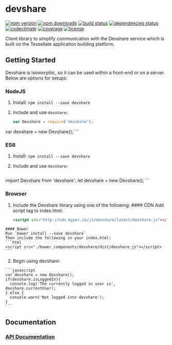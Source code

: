 # devshare

[![npm version](https://img.shields.io/npm/v/devshare.svg?style=flat-square)](https://www.npmjs.com/package/devshare)
[![npm downloads](https://img.shields.io/npm/dm/devshare.svg?style=flat-square)](https://www.npmjs.com/package/devshare)
[![build status](https://img.shields.io/travis/KyperTech/devshare/master.svg?style=flat-square)](https://travis-ci.org/KyperTech/devshare)
[![dependencies status](https://img.shields.io/david/KyperTech/devshare/master.svg?style=flat-square)](https://david-dm.org/KyperTech/devshare)
[![codeclimate](https://img.shields.io/codeclimate/github/KyperTech/devshare.svg?style=flat-square)](https://codeclimate.com/github/KyperTech/devshare)
[![coverage](https://img.shields.io/codeclimate/coverage/github/KyperTech/devshare.svg?style=flat-square)](https://codeclimate.com/github/KyperTech/devshare)
[![license](https://img.shields.io/npm/l/devshare.svg?style=flat-square)](https://github.com/KyperTech/devshare/blob/master/LICENSE)

Client library to simplify communication with the Devshare service which is built on the Tessellate application building platform.

## Getting Started

Devshare is isomorphic, so it can be used within a front-end or on a server. Below are options for setups:

### NodeJS
1. Install:
    `npm install --save devshare`

2. Include and use `devshare`:

    ```javascript
    var Devshare = require('devshare');
  var devshare = new Devshare();
    ```

### ES6
1. Install:
    `npm install --save devshare`

2. Include and use `devshare`:

    ```javascript
  import Devshare from 'devshare';
  let devshare = new Devshare();
    ```

### Browser
  1. Include the Devshare library using one of the following:
    #### CDN
    Add script tag to index.html:

      ```html
      <script src="http://cdn.kyper.io/js/devshare/latest/devshare.js"></script>
      ```

    #### Bower
    Run `bower install --save devshare`
    Then include the following in your index.html:
    ```html
    <script src="./bower_components/devshare/dist/devshare.js"></script>
    ```
  2. Begin using devshare:

    ```javascript
    var devshare = new Devshare();
    if(devshare.isLoggedIn){
      console.log('The currently logged in user is', devshare.currentUser);
    } else {
      console.warn('Not logged into devshare');
    }
    ```

## Documentation

### [API Documentation](https://github.com/KyperTech/devshare/wiki/API-Documentation)
